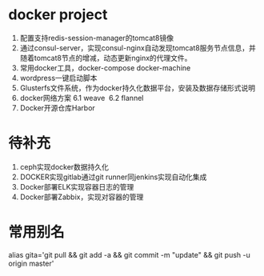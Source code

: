# docker project
1. 配置支持redis-session-manager的tomcat8镜像
2. 通过consul-server，实现consul-nginx自动发现tomcat8服务节点信息，并随着tomcat8节点的增减，动态更新nginx的代理文件。
3. 常用docker工具，docker-compose docker-machine
4. wordpress一键启动脚本
5. Glusterfs文件系统，作为docker持久化数据平台，安装及数据存储形式说明
6. docker网络方案
  6.1 weave
  6.2 flannel
7. Docker开源仓库Harbor


# 待补充
1. ceph实现docker数据持久化
2. DOCKER实现gitlab通过git runner同jenkins实现自动化集成
3. Docker部署ELK实现容器日志的管理
4. Docker部署Zabbix，实现对容器的管理


# 常用别名
alias gita='git pull && git add -a && git commit -m "update" && git push -u origin master'
